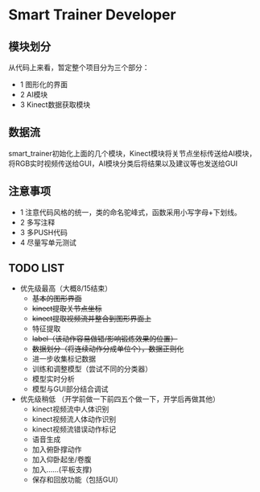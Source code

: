 # Smart Trainer Developer

## 模块划分
从代码上来看，暂定整个项目分为三个部分：
* 1 图形化的界面
* 2 AI模块
* 3 Kinect数据获取模块

## 数据流
smart_trainer初始化上面的几个模块，Kinect模块将关节点坐标传送给AI模块，将RGB实时视频传送给GUI，AI模块分类后将结果以及建议等也发送给GUI

## 注意事项
  * 1 注意代码风格的统一，类的命名驼峰式，函数采用小写字母+下划线。
  * 2 多写注释
  * 3 多PUSH代码
  * 4 尽量写单元测试

## TODO LIST
* 优先级最高（大概8/15结束）
    * ~~基本的图形界面~~
    * ~~kinect提取关节点坐标~~
    * ~~kinect提取视频流并整合到图形界面上~~
    * 特征提取
    * ~~label（该动作容易做错/影响锻炼效果的位置）~~
    * ~~数据划分（将连续动作分成单位个），数据正则化~~
    * 进一步收集标记数据
    * 训练和调整模型（尝试不同的分类器）
    * 模型实时分析
    * 模型与GUI部分结合调试
* 优先级稍低 （开学前做一下前四五个做一下，开学后再做其他）
    * kinect视频流中人体识别
    * kinect视频流人体动作识别
    * kinect视频流错误动作标记
    * 语音生成
    * 加入俯卧撑动作
    * 加入仰卧起坐/卷腹
    * 加入......(平板支撑)
    * 保存和回放功能（包括GUI）